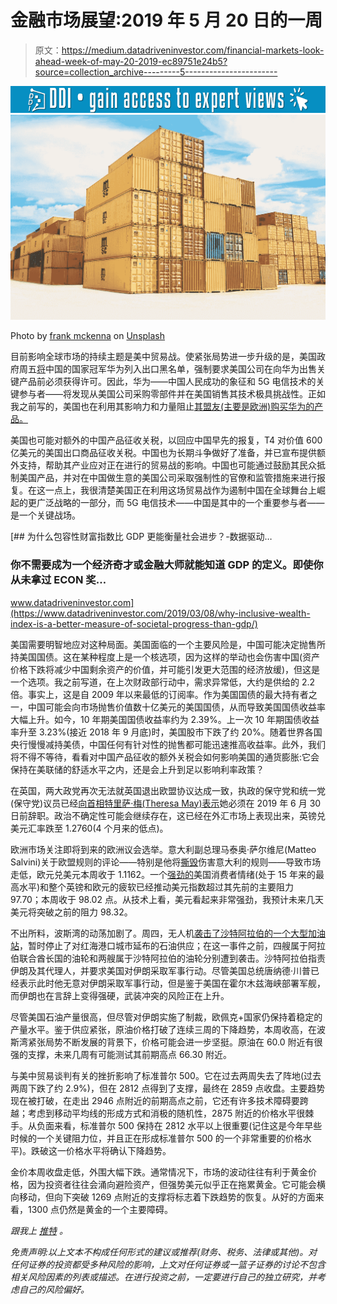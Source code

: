 # 金融市场展望:2019 年 5 月 20 日的一周

> 原文：<https://medium.datadriveninvestor.com/financial-markets-look-ahead-week-of-may-20-2019-ec89751e24b5?source=collection_archive---------5----------------------->

[![](img/2ab763bebeee3a0d32c80488d4cc8a4b.png)](http://www.track.datadriveninvestor.com/1B9E)![](img/215a6c59a2780ff4aa5a33294569edd7.png)

Photo by [frank mckenna](https://unsplash.com/photos/tjX_sniNzgQ?utm_source=unsplash&utm_medium=referral&utm_content=creditCopyText) on [Unsplash](https://unsplash.com/search/photos/trade?utm_source=unsplash&utm_medium=referral&utm_content=creditCopyText)

目前影响全球市场的持续主题是美中贸易战。使紧张局势进一步升级的是，美国政府周五[将](https://www.bloomberg.com/news/articles/2019-05-17/u-s-places-huawei-and-67-affiliates-around-world-on-blacklist)中国的国家冠军华为列入出口黑名单，强制要求美国公司在向华为出售关键产品前必须获得许可。因此，华为——中国人民成功的象征和 5G 电信技术的关键参与者——将发现从美国公司采购零部件并在美国销售其技术极具挑战性。正如我之前写的，美国也在利用其影响力和力量阻止[其盟友(主要是欧洲)购买华为的产品。](https://www.cnn.com/2019/05/16/politics/huawei-europe-trump-intl/index.html)

美国也可能对额外的中国产品征收关税，以回应中国早先的报复，T4 对价值 600 亿美元的美国出口商品征收关税。中国也为长期斗争做好了准备，并已宣布提供额外支持，帮助其产业应对正在进行的贸易战的影响。中国也可能通过鼓励其民众抵制美国产品，并对在中国做生意的美国公司采取强制性的官僚和监管措施来进行报复。在这一点上，我很清楚美国正在利用这场贸易战作为遏制中国在全球舞台上崛起的更广泛战略的一部分，而 5G 电信技术——中国是其中的一个重要参与者——是一个关键战场。

[](https://www.datadriveninvestor.com/2019/03/08/why-inclusive-wealth-index-is-a-better-measure-of-societal-progress-than-gdp/) [## 为什么包容性财富指数比 GDP 更能衡量社会进步？-数据驱动…

### 你不需要成为一个经济奇才或金融大师就能知道 GDP 的定义。即使你从未拿过 ECON 奖…

www.datadriveninvestor.com](https://www.datadriveninvestor.com/2019/03/08/why-inclusive-wealth-index-is-a-better-measure-of-societal-progress-than-gdp/) 

美国需要明智地应对这种局面。美国面临的一个主要风险是，中国可能决定抛售所持美国国债。这在某种程度上是一个核选项，因为这样的举动也会伤害中国(资产价格下跌将减少中国剩余资产的价值，并可能引发更大范围的经济放缓)，但这是一个选项。我之前写道，在上次财政部行动中，需求异常低，大约是供给的 2.2 倍。事实上，这是自 2009 年以来最低的订阅率。作为美国国债的最大持有者之一，中国可能会向市场抛售价值数十亿美元的美国国债，从而导致美国国债收益率大幅上升。如今，10 年期美国国债收益率约为 2.39%。上一次 10 年期国债收益率升至 3.23%(接近 2018 年 9 月底)时，美国股市下跌了约 20%。随着世界各国央行慢慢减持美债，中国任何有针对性的抛售都可能迅速推高收益率。此外，我们将不得不等待，看看对中国产品征收的额外关税会如何影响美国的通货膨胀:它会保持在美联储的舒适水平之内，还是会上升到足以影响利率政策？

在英国，两大政党再次无法就英国退出欧盟协议达成一致，执政的保守党和统一党(保守党)议员已经[向首相特里萨·梅(Theresa May)表示](https://abcnews.go.com/International/theresa-agrees-timetable-departure-cross-party-brexit-talks/story?id=63100230)她必须在 2019 年 6 月 30 日前辞职。政治不确定性可能会继续存在，这已经在外汇市场上表现出来，英镑兑美元汇率跌至 1.2760(4 个月来的低点)。

欧洲市场关注即将到来的欧洲议会选举。意大利副总理马泰奥·萨尔维尼(Matteo Salvini)关于欧盟规则的评论——特别是他将[撕毁](https://www.bloomberg.com/news/articles/2019-05-14/salvini-says-italy-could-break-eu-debt-rules-to-boost-employment)伤害意大利的规则——导致市场走低，欧元兑美元本周收于 1.1162。一个[强劲的](https://www.cnbc.com/2019/05/17/consumer-sentiment-may-2019-preliminary.html)美国消费者情绪(处于 15 年来的最高水平)和整个英镑和欧元的疲软已经推动美元指数超过其先前的主要阻力 97.70；本周收于 98.02 点。从技术上看，美元看起来非常强劲，我预计未来几天美元将突破之前的阻力 98.32。

不出所料，波斯湾的动荡加剧了。周四，无人机[袭击了沙特阿拉伯的一个大型加油站](https://gulfnews.com/world/gulf/saudi/saudi-arabia-oil-stations-attacked-by-drones-1.63934993)，暂时停止了对红海港口城市延布的石油供应；在这一事件之前，四艘属于阿拉伯联合酋长国的油轮和两艘属于沙特阿拉伯的油轮分别遭到袭击。沙特阿拉伯指责伊朗及其代理人，并要求美国对伊朗采取军事行动。尽管美国总统唐纳德·川普已经表示此时他无意对伊朗采取军事行动，但是鉴于美国在霍尔木兹海峡部署军舰，而伊朗也在言辞上变得强硬，武装冲突的风险正在上升。

尽管美国石油产量很高，但尽管对伊朗实施了制裁，欧佩克+国家仍保持着稳定的产量水平。鉴于供应紧张，原油价格打破了连续三周的下降趋势，本周收高，在波斯湾紧张局势不断发展的背景下，价格可能会进一步坚挺。原油在 60.0 附近有很强的支撑，未来几周有可能测试其前期高点 66.30 附近。

与美中贸易谈判有关的挫折影响了标准普尔 500。它在过去两周失去了阵地(过去两周下跌了约 2.9%)，但在 2812 点得到了支撑，最终在 2859 点收盘。主要趋势现在被打破，在走出 2946 点附近的前期高点之前，它还有许多技术障碍要跨越；考虑到移动平均线的形成方式和消极的随机性，2875 附近的价格水平很棘手。从负面来看，标准普尔 500 保持在 2812 水平以上很重要(记住这是今年早些时候的一个关键阻力位，并且正在形成标准普尔 500 的一个非常重要的价格水平)。跌破这一价格水平将确认下降趋势。

金价本周收盘走低，外围大幅下跌。通常情况下，市场的波动往往有利于黄金价格，因为投资者往往会涌向避险资产，但强势美元似乎正在拖累黄金。它可能会横向移动，但向下突破 1269 点附近的支撑将标志着下跌趋势的恢复。从好的方面来看，1300 点仍然是黄金的一个主要障碍。

*跟我上* [*推特*](https://twitter.com/LecturingTrader?lang=en) *。*

*免责声明:以上文本不构成任何形式的建议或推荐(财务、税务、法律或其他)。对任何证券的投资都受多种风险的影响，上文对任何证券或一篮子证券的讨论不包含相关风险因素的列表或描述。在进行投资之前，一定要进行自己的独立研究，并考虑自己的风险偏好。*